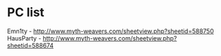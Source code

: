 # PC list
Emn1ty - http://www.myth-weavers.com/sheetview.php?sheetid=588750
HausParty - http://www.myth-weavers.com/sheetview.php?sheetid=588674
